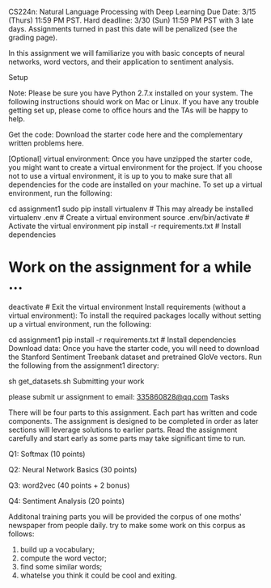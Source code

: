 CS224n: Natural Language Processing with Deep Learning
Due Date: 3/15 (Thurs) 11:59 PM PST.
Hard deadline: 3/30 (Sun) 11:59 PM PST with 3 late days. Assignments turned in past this date will be penalized (see the grading page).

In this assignment we will familiarize you with basic concepts of neural networks, word vectors, and their application to sentiment analysis.

Setup

Note: Please be sure you have Python 2.7.x installed on your system. The following instructions should work on Mac or Linux. If you have any trouble getting set up, please come to office hours and the TAs will be happy to help.

Get the code: Download the starter code here and the complementary written problems here.

[Optional] virtual environment: Once you have unzipped the starter code, you might want to create a virtual environment for the project. If you choose not to use a virtual environment, it is up to you to make sure that all dependencies for the code are installed on your machine. To set up a virtual environment, run the following:

cd assignment1
sudo pip install virtualenv      # This may already be installed
virtualenv .env                  # Create a virtual environment
source .env/bin/activate         # Activate the virtual environment
pip install -r requirements.txt  # Install dependencies
# Work on the assignment for a while ...
deactivate                       # Exit the virtual environment
Install requirements (without a virtual environment): To install the required packages locally without setting up a virtual environment, run the following:

cd assignment1
pip install -r requirements.txt  # Install dependencies
Download data: Once you have the starter code, you will need to download the Stanford Sentiment Treebank dataset and pretrained GloVe vectors. Run the following from the assignment1 directory:

sh get_datasets.sh
Submitting your work

please submit ur assignment to email: 335860828@qq.com
Tasks

There will be four parts to this assignment. Each part has written and code components. The assignment is designed to be completed in order as later sections will leverage solutions to earlier parts. Read the assignment carefully and start early as some parts may take significant time to run.

Q1: Softmax (10 points)

Q2: Neural Network Basics (30 points)

Q3: word2vec (40 points + 2 bonus)

Q4: Sentiment Analysis (20 points)


Additonal training parts
you will be provided the corpus of one moths' newspaper from people daily. try to make some work on this corpus as follows:
1. build up a vocabulary;
2. compute the word vector;
3. find some similar words;
4. whatelse you think it could be cool and exiting.
